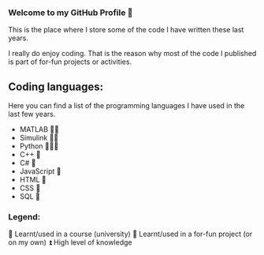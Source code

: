 ### Welcome to my GitHub Profile 👋

This is the place where I store some of the code I have written these last years.

I really do enjoy coding. That is the reason why most of the code I published is part of for-fun projects or activities.

## Coding languages:
Here you can find a list of the programming languages I have used in the last few years.

* MATLAB 📖⏫
* Simulink 📖⏫
* Python 📖🎲⏫
* C++ 📖
* C# 📖
* JavaScript 🎲
* HTML 🎲
* CSS 🎲
* SQL 🎲

### Legend:
📖 Learnt/used in a course (university)
🎲 Learnt/used in a for-fun project (or on my own)
⏫ High level of knowledge
